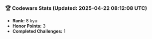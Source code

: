 ### 🏆 Codewars Stats (Updated: 2025-04-22 08:12:08 UTC)

- **Rank:** 8 kyu
- **Honor Points:** 3
- **Completed Challenges:** 1
